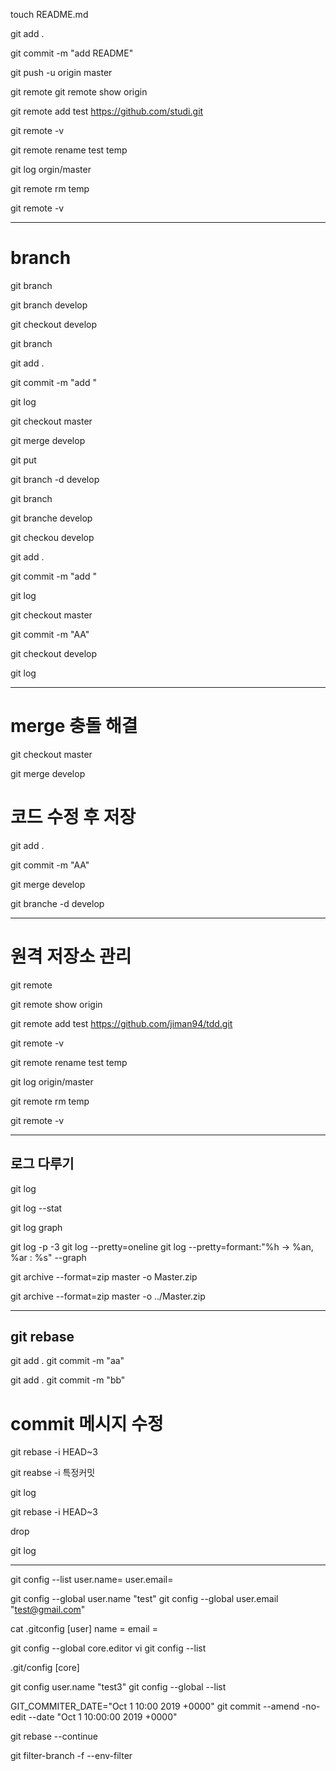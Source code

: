 touch README.md

git add .

git commit -m "add README"

git push -u origin master




git remote 
git remote show origin

git remote add test https://github.com/studi.git

git remote -v 

git remote rename test temp

git log orgin/master

git remote rm temp

git remote -v

---

# branch 

git branch 

git branch develop

git checkout develop

git branch 

git add  .

git commit -m "add "

git log

git checkout master 

git merge develop

git put 

git branch -d develop

git branch 


git branche develop

git checkou develop

git add .

git commit -m "add "

git log

git checkout master

git commit -m "AA"

git checkout develop

git log

--- 

# merge  충돌 해결 

git checkout master 

git merge develop

# 코드 수정 후 저장 

git add .

git commit  -m "AA"

git merge develop 

git branche -d develop 

--- 

# 원격 저장소 관리 

git remote

git remote show origin

git remote add test https://github.com/jiman94/tdd.git

git remote -v

git remote rename test temp 

git log  origin/master

git remote rm temp

git remote -v

---
## 로그 다루기 

git log

git log --stat

git log graph

git log -p -3
git log --pretty=oneline
git log --pretty=formant:"%h -> %an, %ar : %s" --graph

git archive --format=zip master -o Master.zip 

git archive --format=zip master -o ../Master.zip 

---
## git rebase 

git add .
git commit -m "aa"

git add . 
git commit -m "bb"

# commit 메시지 수정 
git rebase -i HEAD~3 

git reabse -i 특정커밋 

git log

git rebase -i HEAD~3 

drop 

git log 

--- 

git config --list
user.name=
user.email=

git config --global user.name "test"
git config --global user.email "test@gmail.com"


cat .gitconfig 
[user]
name = 
email = 

git config --global core.editor vi 
git config --list


.git/config 
[core]

git config user.name "test3"
git config --global --list

GIT_COMMITER_DATE="Oct 1 10:00 2019 +0000" git commit --amend -no-edit --date "Oct 1 10:00:00 2019 +0000"

git rebase --continue 

git filter-branch -f --env-filter 




















